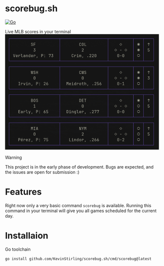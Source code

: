 # scorebug.sh
[![Go](https://github.com/KevinStirling/scorebug.sh/actions/workflows/go.yml/badge.svg?branch=main)](https://github.com/KevinStirling/scorebug.sh/actions/workflows/go.yml)

Live MLB scores in your terminal
<img width="750" src="./sb_preview.png" />


> [!WARNING]
> This project is in the early phase of development. Bugs are expected, and the issues are open for submission :)

# Features
Right now only a very basic command `scorebug` is available. Running this command in your terminal will give you all games scheduled for the current day.


# Installaion

Go toolchain
```
go install github.com/KevinStirling/scorebug.sh/cmd/scorebug@latest
```
